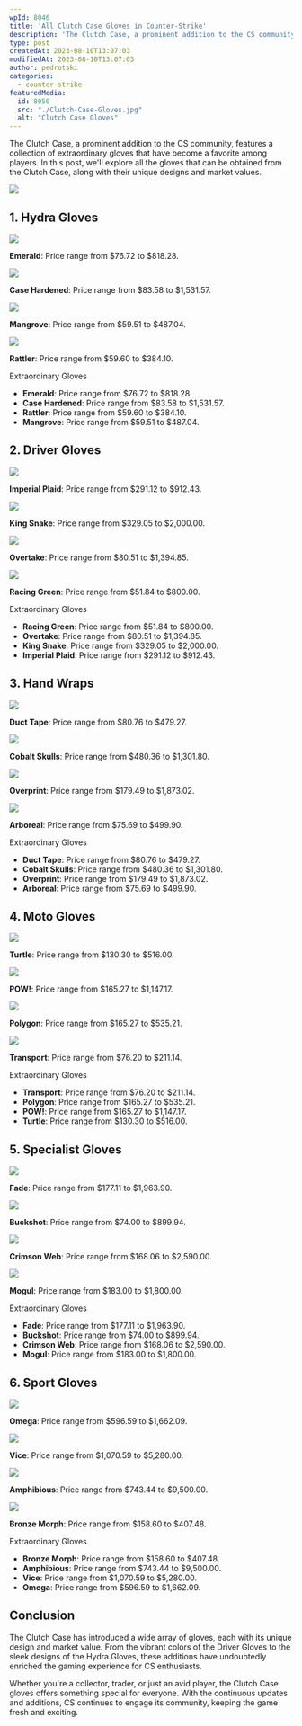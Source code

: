 ```yaml
---
wpId: 8046
title: 'All Clutch Case Gloves in Counter-Strike'
description: 'The Clutch Case, a prominent addition to the CS community, ...'
type: post
createdAt: 2023-08-10T13:07:03
modifiedAt: 2023-08-10T13:07:03
author: pedrotski
categories:
  - counter-strike
featuredMedia:
  id: 8050
  src: "./Clutch-Case-Gloves.jpg"
  alt: "Clutch Case Gloves"
---
```



The Clutch Case, a prominent addition to the CS community, features a collection of extraordinary gloves that have become a favorite among players. In this post, we'll explore all the gloves that can be obtained from the Clutch Case, along with their unique designs and market values.

[![](@assets/images/posts/clutch-case-gloves/Ghostcap-1470-x-360.png)](https://clash.gg/r/GHOSTCAP)

## 1\. **Hydra Gloves**

![](@assets/images/posts/clutch-case-gloves/studded_hydra_gloves_bloodhound_hydra_black_green_light_large.16bbb88e6be97ca92f5227a59d3f76560fccaf80.png)

**Emerald**: Price range from $76.72 to $818.28.

![](@assets/images/posts/clutch-case-gloves/studded_hydra_gloves_bloodhound_hydra_case_hardened_light_large.611be49c3a2f37057a7740c8ad74cc818f688b3d.png)

**Case Hardened**: Price range from $83.58 to $1,531.57.

![](@assets/images/posts/clutch-case-gloves/studded_hydra_gloves_bloodhound_hydra_green_leather_mesh_brass_light_large.d960afafd988b76ad2ffc2e77e306a35e01f02ca.png)

**Mangrove**: Price range from $59.51 to $487.04.

![](@assets/images/posts/clutch-case-gloves/studded_hydra_gloves_bloodhound_hydra_snakeskin_brass_light_large.953e703a64d078c26bf8075c3b5a8525d91ce74e.png)

**Rattler**: Price range from $59.60 to $384.10.

Extraordinary Gloves  
[](https://csgostash.com/glove/46/Hydra-Gloves-Rattler)

*   **Emerald**: Price range from $76.72 to $818.28.
*   **Case Hardened**: Price range from $83.58 to $1,531.57.
*   **Rattler**: Price range from $59.60 to $384.10.
*   **Mangrove**: Price range from $59.51 to $487.04.

## 2\. **Driver Gloves**

![](@assets/images/posts/clutch-case-gloves/slick_gloves_slick_plaid_purple_light_large.0315b76daffb839e03a9e543dc0d4a3abe716922.png)

**Imperial Plaid**: Price range from $291.12 to $912.43.

![](@assets/images/posts/clutch-case-gloves/slick_gloves_slick_snakeskin_white_light_large.f6a54c7a3cf91ecbe0a712bb2126bfe77f86825e.png)

**King Snake**: Price range from $329.05 to $2,000.00.

![](@assets/images/posts/clutch-case-gloves/slick_gloves_slick_stitched_black_orange_light_large.6cd14c51b9f239f57cf20603a13a8f9b7efb42ed.png)

**Overtake**: Price range from $80.51 to $1,394.85.

![](@assets/images/posts/clutch-case-gloves/slick_gloves_slick_stitched_green_grey_light_large.808fca3933fe16b20eb0cc26bd78fbbc47988dad.png)

**Racing Green**: Price range from $51.84 to $800.00.

Extraordinary Gloves  
[](https://csgostash.com/glove/46/Hydra-Gloves-Rattler)

*   **Racing Green**: Price range from $51.84 to $800.00.
*   **Overtake**: Price range from $80.51 to $1,394.85.
*   **King Snake**: Price range from $329.05 to $2,000.00.
*   **Imperial Plaid**: Price range from $291.12 to $912.43.

## 3\. **Hand Wraps**

![](@assets/images/posts/clutch-case-gloves/leather_handwraps_handwrap_leathery_ducttape_light_large.b18975cd28aee7645dbfd86009884358664e1aa5.png)

**Duct Tape**: Price range from $80.76 to $479.27.

![](@assets/images/posts/clutch-case-gloves/leather_handwraps_handwrap_leathery_fabric_blue_skulls_light_large.51e28cc44ce70fd4ed719326a06f4cb0ef3808b5.png)

**Cobalt Skulls**: Price range from $480.36 to $1,301.80.

![](@assets/images/posts/clutch-case-gloves/leather_handwraps_handwrap_leathery_fabric_geometric_blue_light_large.a353dde9306d9be1eafd84331b0bf120142b692f.png)

**Overprint**: Price range from $179.49 to $1,873.02.

![](@assets/images/posts/clutch-case-gloves/leather_handwraps_handwrap_leathery_fabric_green_camo_light_large.2b510ab7fcfd5837f239f378b03216cc3bcf6e3c.png)

**Arboreal**: Price range from $75.69 to $499.90.

Extraordinary Gloves  
[](https://csgostash.com/glove/46/Hydra-Gloves-Rattler)

*   **Duct Tape**: Price range from $80.76 to $479.27.
*   **Cobalt Skulls**: Price range from $480.36 to $1,301.80.
*   **Overprint**: Price range from $179.49 to $1,873.02.
*   **Arboreal**: Price range from $75.69 to $499.90.

## 4\. **Moto Gloves**

![](@assets/images/posts/clutch-case-gloves/motorcycle_gloves_motorcycle_basic_green_orange_light_large.3e58353974e92bb56f218bb93b4fa77b0639e498.png)

**Turtle**: Price range from $130.30 to $516.00.

![](@assets/images/posts/clutch-case-gloves/motorcycle_gloves_motorcycle_choco_boom_light_large.37abd7be1296fa17815f7b41a7d063e45b343cab.png)

**POW!**: Price range from $165.27 to $1,147.17.

![](@assets/images/posts/clutch-case-gloves/motorcycle_gloves_motorcycle_trigrid_blue_light_large.5e8f353a222f45406ab0b60e0d68d669953f0e20.png)

**Polygon**: Price range from $165.27 to $535.21.

![](@assets/images/posts/clutch-case-gloves/motorcycle_gloves_motorcycle_yellow_camo_light_large.7ed261be20f42153198256faa761bb0b820b2ef9.png)

**Transport**: Price range from $76.20 to $211.14.

Extraordinary Gloves  
[](https://csgostash.com/glove/46/Hydra-Gloves-Rattler)

*   **Transport**: Price range from $76.20 to $211.14.
*   **Polygon**: Price range from $165.27 to $535.21.
*   **POW!**: Price range from $165.27 to $1,147.17.
*   **Turtle**: Price range from $130.30 to $516.00.

## 5\. **Specialist Gloves**

![](@assets/images/posts/clutch-case-gloves/specialist_gloves_specialist_fade_light_large.93080c3004ae36aa520d87fd0ceb04463298453c.png)

**Fade**: Price range from $177.11 to $1,963.90.

![](@assets/images/posts/clutch-case-gloves/specialist_gloves_specialist_forest_brown_light_large.9006b6eb926c084698116f2c534c963a2f8fccec.png)

**Buckshot**: Price range from $74.00 to $899.94.

![](@assets/images/posts/clutch-case-gloves/specialist_gloves_specialist_webs_red_light_large.f98d18b4fe7ad7e5dec69a61f2c82631a44e4c52.png)

**Crimson Web**: Price range from $168.06 to $2,590.00.

![](@assets/images/posts/clutch-case-gloves/specialist_gloves_specialist_winterhex_light_large.2b5d5ec0b5388beef874b932a8f9c053360ae7dc.png)

**Mogul**: Price range from $183.00 to $1,800.00.

Extraordinary Gloves  
[](https://csgostash.com/glove/46/Hydra-Gloves-Rattler)

*   **Fade**: Price range from $177.11 to $1,963.90.
*   **Buckshot**: Price range from $74.00 to $899.94.
*   **Crimson Web**: Price range from $168.06 to $2,590.00.
*   **Mogul**: Price range from $183.00 to $1,800.00.

## 6\. **Sport Gloves**

![](@assets/images/posts/clutch-case-gloves/sporty_gloves_sporty_black_webbing_yellow_light_large.5d7b101eb7875c41cff58e0fa0c08a49f7303b50.png)

**Omega**: Price range from $596.59 to $1,662.09.

![](@assets/images/posts/clutch-case-gloves/sporty_gloves_sporty_blue_pink_light_large.0da7dccfde04268a4289ad4b6c00a23a124a624e.png)

**Vice**: Price range from $1,070.59 to $5,280.00.

![](@assets/images/posts/clutch-case-gloves/sporty_gloves_sporty_poison_frog_blue_white_light_large.cc4489cbac59f82ddb18c9a331a98bfd40627ee2.png)

**Amphibious**: Price range from $743.44 to $9,500.00.

![](@assets/images/posts/clutch-case-gloves/sporty_gloves_sporty_poison_frog_red_green_light_large.12893b922fb8f2dc1d1eecf01bf628642874e937.png)

**Bronze Morph**: Price range from $158.60 to $407.48.

Extraordinary Gloves  
[](https://csgostash.com/glove/46/Hydra-Gloves-Rattler)

*   **Bronze Morph**: Price range from $158.60 to $407.48.
*   **Amphibious**: Price range from $743.44 to $9,500.00.
*   **Vice**: Price range from $1,070.59 to $5,280.00.
*   **Omega**: Price range from $596.59 to $1,662.09.

## Conclusion

The Clutch Case has introduced a wide array of gloves, each with its unique design and market value. From the vibrant colors of the Driver Gloves to the sleek designs of the Hydra Gloves, these additions have undoubtedly enriched the gaming experience for CS enthusiasts.

Whether you're a collector, trader, or just an avid player, the Clutch Case gloves offers something special for everyone. With the continuous updates and additions, CS continues to engage its community, keeping the game fresh and exciting.